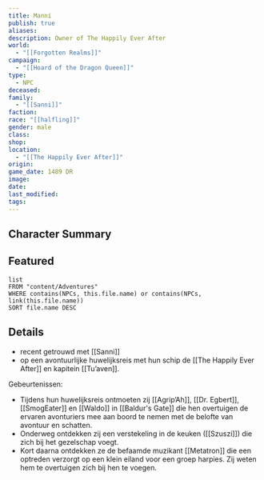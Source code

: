```yaml
---
title: Manni
publish: true
aliases: 
description: Owner of The Happily Ever After
world:
  - "[[Forgotten Realms]]"
campaign:
  - "[[Hoard of the Dragon Queen]]"
type:
  - NPC
deceased: 
family:
  - "[[Sanni]]"
faction: 
race: "[[halfling]]"
gender: male
class: 
shop: 
location:
  - "[[The Happily Ever After]]"
origin: 
game_date: 1489 DR
image: 
date: 
last_modified: 
tags: 
---
```

## Character Summary

## Featured
```dataview
list
FROM "content/Adventures"
WHERE contains(NPCs, this.file.name) or contains(NPCs, link(this.file.name))
SORT file.name DESC
```
## Details
* recent getrouwd met [[Sanni]]
* op een avontuurlijke huwelijksreis met hun schip de [[The Happily Ever After]] en kapitein [[Tu’aven]]. 

Gebeurtenissen:
* Tijdens hun huwelijksreis ontmoeten zij [[Agrip’Ah]], [[Dr. Egbert]], [[SmogEater]] en [[Waldo]] in [[Baldur's Gate]] die hen overtuigen de ervaren avonturiers mee aan boord te nemen met de belofte van avontuur en schatten. 
* Onderweg ontdekken zij een verstekeling in de keuken ([[Szuszi]]) die zich bij het gezelschap voegt.
* Kort daarna ontdekken ze de befaamde muzikant [[Metatron]] die een optreden verzorgt op een klein eiland voor een groep harpies. Zij weten hem te overtuigen zich bij hen te voegen. 


